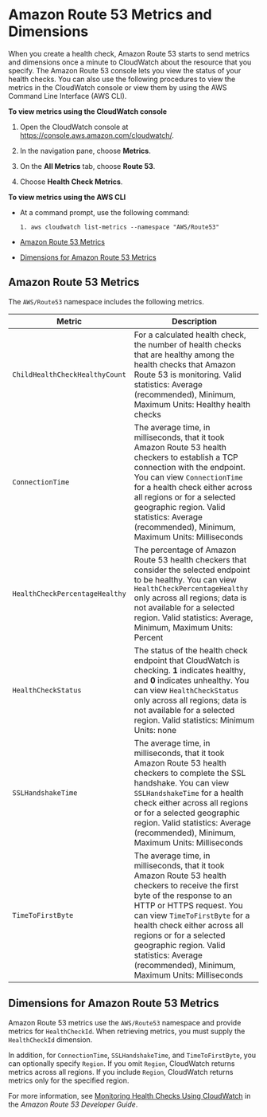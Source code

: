# Amazon Route 53 Metrics and Dimensions<a name="metrics_dimensions"></a>

When you create a health check, Amazon Route 53 starts to send metrics and dimensions once a minute to CloudWatch about the resource that you specify\. The Amazon Route 53 console lets you view the status of your health checks\. You can also use the following procedures to view the metrics in the CloudWatch console or view them by using the AWS Command Line Interface \(AWS CLI\)\.

**To view metrics using the CloudWatch console**

1. Open the CloudWatch console at [https://console\.aws\.amazon\.com/cloudwatch/](https://console.aws.amazon.com/cloudwatch/)\.

1. In the navigation pane, choose **Metrics**\.

1. On the **All Metrics** tab, choose **Route 53**\.

1. Choose **Health Check Metrics**\.

**To view metrics using the AWS CLI**

+ At a command prompt, use the following command:

  ```
  1. aws cloudwatch list-metrics --namespace "AWS/Route53"
  ```


+ [Amazon Route 53 Metrics](#route-53-metrics-list)
+ [Dimensions for Amazon Route 53 Metrics](#route-53-metrics-dimensions)

## Amazon Route 53 Metrics<a name="route-53-metrics-list"></a>

The `AWS/Route53` namespace includes the following metrics\.


| Metric | Description | 
| --- | --- | 
|  `ChildHealthCheckHealthyCount`  |  For a calculated health check, the number of health checks that are healthy among the health checks that Amazon Route 53 is monitoring\. Valid statistics: Average \(recommended\), Minimum, Maximum Units: Healthy health checks  | 
|  `ConnectionTime`  |  The average time, in milliseconds, that it took Amazon Route 53 health checkers to establish a TCP connection with the endpoint\. You can view `ConnectionTime` for a health check either across all regions or for a selected geographic region\. Valid statistics: Average \(recommended\), Minimum, Maximum Units: Milliseconds  | 
|  `HealthCheckPercentageHealthy`  |  The percentage of Amazon Route 53 health checkers that consider the selected endpoint to be healthy\. You can view `HealthCheckPercentageHealthy` only across all regions; data is not available for a selected region\. Valid statistics: Average, Minimum, Maximum Units: Percent  | 
|  `HealthCheckStatus`  |  The status of the health check endpoint that CloudWatch is checking\. **1** indicates healthy, and **0** indicates unhealthy\. You can view `HealthCheckStatus` only across all regions; data is not available for a selected region\. Valid statistics: Minimum Units: none  | 
|  `SSLHandshakeTime`  |  The average time, in milliseconds, that it took Amazon Route 53 health checkers to complete the SSL handshake\. You can view `SSLHandshakeTime` for a health check either across all regions or for a selected geographic region\. Valid statistics: Average \(recommended\), Minimum, Maximum Units: Milliseconds  | 
|  `TimeToFirstByte`  |  The average time, in milliseconds, that it took Amazon Route 53 health checkers to receive the first byte of the response to an HTTP or HTTPS request\. You can view `TimeToFirstByte` for a health check either across all regions or for a selected geographic region\. Valid statistics: Average \(recommended\), Minimum, Maximum Units: Milliseconds  | 

## Dimensions for Amazon Route 53 Metrics<a name="route-53-metrics-dimensions"></a>

Amazon Route 53 metrics use the `AWS/Route53` namespace and provide metrics for `HealthCheckId`\. When retrieving metrics, you must supply the `HealthCheckId` dimension\.

In addition, for `ConnectionTime`, `SSLHandshakeTime`, and `TimeToFirstByte`, you can optionally specify `Region`\. If you omit `Region`, CloudWatch returns metrics across all regions\. If you include `Region`, CloudWatch returns metrics only for the specified region\.

For more information, see [Monitoring Health Checks Using CloudWatch](http://docs.aws.amazon.com/Route53/latest/DeveloperGuide/monitoring-health-checks.html) in the *Amazon Route 53 Developer Guide*\.